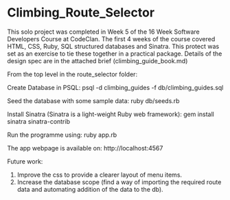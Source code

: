 # Climbing_Route_Selector

This solo project was completed in Week 5 of the 16 Week Software Developers Course at CodeClan. The first 4 weeks of the course covered
HTML, CSS, Ruby, SQL structured databases and Sinatra. This protect was set as an exercise to tie these together in a practical package.
Details of the design spec are in the attached brief (climbing_guide_book.md)

From the top level in the route_selector folder:

Create Database in PSQL:
psql -d climbing_guides -f db/climbing_guides.sql

Seed the database with some sample data:
ruby db/seeds.rb

Install Sinatra (Sinatra is a light-weight Ruby web framework):
gem install sinatra sinatra-contrib

Run the programme using:
ruby app.rb

The app webpage is available on:
http://localhost:4567

Future work:
1. Improve the css to provide a clearer layout of menu items.
2. Increase the database scope   (find a way of importing the required route data and automating addition of the data to the db).
